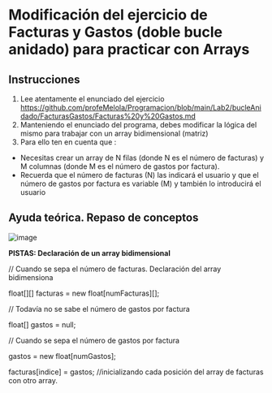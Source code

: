 # Modificación del ejercicio de Facturas y Gastos (doble bucle anidado) para practicar con Arrays
## Instrucciones
1. Lee atentamente el enunciado del ejercicio https://github.com/profeMelola/Programacion/blob/main/Lab2/bucleAnidado/FacturasGastos/Facturas%20y%20Gastos.md
2. Manteniendo el enunciado del programa, debes modificar la lógica del mismo para trabajar con un array bidimensional (matriz)
3. Para ello ten en cuenta que :
- Necesitas crear un array de N filas (donde N es el número de facturas) y M columnas (donde M es el número de gastos por factura).
- Recuerda que el número de facturas (N) las indicará el usuario y que el número de gastos por factura es variable (M) y también lo introducirá el usuario 


## Ayuda teórica. Repaso de conceptos

![image](https://user-images.githubusercontent.com/91023374/137719700-dabd81f2-f023-4302-b5d5-00d2602ecb81.png)


**PISTAS: Declaración de un array bidimensional**

// Cuando se sepa el número de facturas. Declaración del array bidimensiona

float[][] facturas = new float[numFacturas][];

// Todavía no se sabe el  número de gastos por factura

float[] gastos = null;

// Cuando se sepa el número de gastos por factura

gastos = new float[numGastos];

facturas[indice] = gastos; //inicializando cada posición del array de facturas con otro array.

